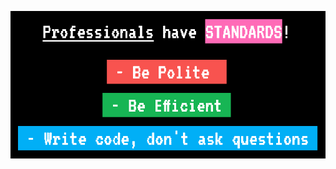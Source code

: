 ![Professionals have Standards!](https://github.com/ErnestVonVidnoje/ErnestVonVidnoje/blob/main/github-wp.jpg)
